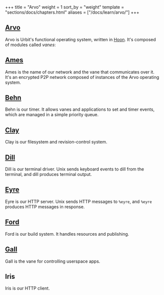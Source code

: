 +++
title = "Arvo"
weight = 1
sort_by = "weight"
template = "sections/docs/chapters.html"
aliases = ["/docs/learn/arvo/"]
+++

## [Arvo](@/docs/tutorials/arvo/arvo.md)

Arvo is Urbit's functional operating system, written in [Hoon](@/docs/tutorials/hoon/_index.md). It's composed of modules called _vanes_:

## [Ames](@/docs/tutorials/arvo/ames.md)

Ames is the name of our network and the vane that communicates over it. It's an encrypted P2P network composed of instances of the Arvo operating system.

## [Behn](@/docs/tutorials/arvo/behn.md)

Behn is our timer. It allows vanes and applications to set and timer events, which are managed in a simple priority queue.

## [Clay](@/docs/tutorials/arvo/clay.md)

Clay is our filesystem and revision-control system.

## [Dill](@/docs/tutorials/arvo/dill.md)

Dill is our terminal driver. Unix sends keyboard events to dill from the terminal, and dill produces terminal output.

## [Eyre](@/docs/tutorials/arvo/eyre.md)

Eyre is our HTTP server. Unix sends HTTP messages to `%eyre`, and `%eyre` produces HTTP messages in response.

## [Ford](@/docs/tutorials/arvo/ford.md)

Ford is our build system. It handles resources and publishing.

## [Gall](@/docs/tutorials/arvo/gall.md)

Gall is the vane for controlling userspace apps.

## Iris

Iris is our HTTP client.